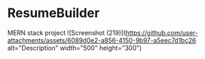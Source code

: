 # ResumeBuilder
 MERN stack project
![Screenshot (219)](https://github.com/user-attachments/assets/6089d0e2-a856-4150-9b97-a5eec7d1bc26 alt="Description" width="500" height="300")
